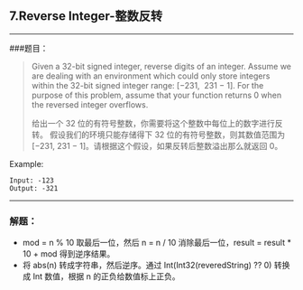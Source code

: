 ## 7.Reverse Integer-整数反转

-------
###题目：
> Given a 32-bit signed integer, reverse digits of an integer.
> Assume we are dealing with an environment which could only store integers within the 32-bit signed integer range: [−231,  231 − 1]. For the purpose of this problem, assume that your function returns 0 when the reversed integer overflows.
> 
> 给出一个 32 位的有符号整数，你需要将这个整数中每位上的数字进行反转。
> 假设我们的环境只能存储得下 32 位的有符号整数，则其数值范围为 [−231,  231 − 1]。请根据这个假设，如果反转后整数溢出那么就返回 0。

Example:
```
Input: -123
Output: -321
```
-------
### 解题：
* mod = n % 10 取最后一位，然后 n = n / 10 消除最后一位，result = result * 10 + mod 得到逆序结果。
* 将 abs(n) 转成字符串，然后逆序。通过 Int(Int32(reveredString) ?? 0) 转换成 Int 数值，根据 n 的正负给数值标上正负。